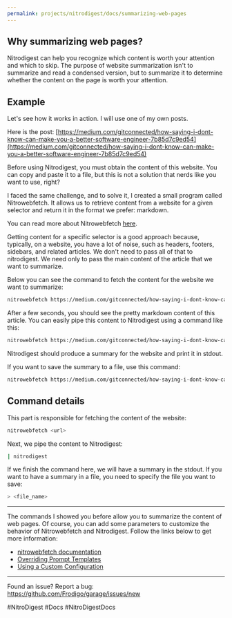 ```yaml
---
permalink: projects/nitrodigest/docs/summarizing-web-pages
---
```

## Why summarizing web pages?

Nitrodigest can help you recognize which content is worth your attention and which to skip. The purpose of website summarization isn't to summarize and read a condensed version, but to summarize it to determine whether the content on the page is worth your attention.

## Example

Let's see how it works in action. I will use one of my own posts.

Here is the post: [https://medium.com/gitconnected/how-saying-i-dont-know-can-make-you-a-better-software-engineer-7b85d7c9ed54](https://medium.com/gitconnected/how-saying-i-dont-know-can-make-you-a-better-software-engineer-7b85d7c9ed54)

Before using Nitrodigest, you must obtain the content of this website. You can copy and paste it to a file, but this is not a solution that nerds like you want to use, right?

I faced the same challenge, and to solve it, I created a small program called Nitrowebfetch. It allows us to retrieve content from a website for a given selector and return it in the format we prefer: markdown.

You can read more about Nitrowebfetch [here](https://pypi.org/project/nitrowebfetch-cli/).

Getting content for a specific selector is a good approach because, typically, on a website, you have a lot of noise, such as headers, footers, sidebars, and related articles. We don't need to pass all of that to nitrodigest. We need only to pass the main content of the article that we want to summarize.

Below you can see the command to fetch the content for the website we want to summarize:

```bash
nitrowebfetch https://medium.com/gitconnected/how-saying-i-dont-know-can-make-you-a-better-software-engineer-7b85d7c9ed54
```

After a few seconds, you should see the pretty markdown content of this article. You can easily pipe this content to Nitrodigest using a command like this:

```bash
nitrowebfetch https://medium.com/gitconnected/how-saying-i-dont-know-can-make-you-a-better-software-engineer-7b85d7c9ed54 | nitrodigest
```

Nitrodigest should produce a summary for the website and print it in stdout.

If you want to save the summary to a file, use this command:

```bash
nitrowebfetch https://medium.com/gitconnected/how-saying-i-dont-know-can-make-you-a-better-software-engineer-7b85d7c9ed54 | nitrodigest > summary.md
```

## Command details

This part is responsible for fetching the content of the website:

``` bash
nitrowebfetch <url>
```

Next, we pipe the content to Nitrodigest:

```bash
| nitrodigest
```

If we finish the command here, we will have a summary in the stdout. If you want to have a summary in a file, you need to specify the file you want to save:

```bash
> <file_name>
```

---

The commands I showed you before allow you to summarize the content of web pages. Of course, you can add some parameters to customize the behavior of Nitrowebfetch and Nitrodigest. Follow the links below to get more information:

- [nitrowebfetch documentation](https://frodigo.com/Projects/Nitrowebfetch/README)
- [Overriding Prompt Templates](Overriding%20Prompt%20Templates.md)
- [Using a Custom Configuration](Using%20a%20Custom%20Configuration.md)

---

Found an issue? Report a bug: <https://github.com/Frodigo/garage/issues/new>

#NitroDigest #Docs #NitroDigestDocs
